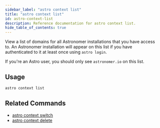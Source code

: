 ```yaml
---
sidebar_label: "astro context list"
title: "astro context list"
id: astro-context-list
description: Reference documentation for astro context list.
hide_table_of_contents: true
---
```


View a list of domains for all Astronomer installations that you have access to. An Astronomer installation will appear on this list if you have authenticated to it at least once using `astro login`.

If you're an Astro user, you should only see `astronomer.io` on this list.

## Usage

```bash
astro context list
```

## Related Commands

- [astro context switch](cli/astro-context-switch.md)
- [astro context delete](cli/astro-context-delete.md)
